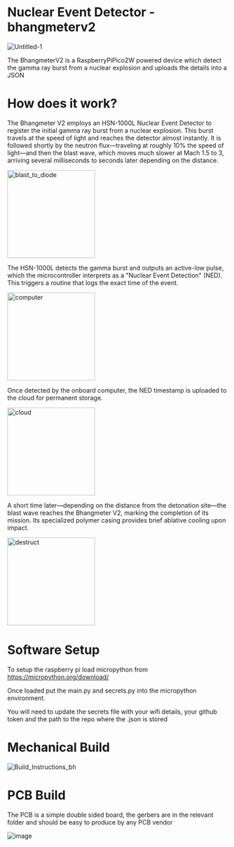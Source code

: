 # Nuclear Event Detector - bhangmeterv2

![Untitled-1](https://github.com/user-attachments/assets/c01477d0-82af-4875-ba32-bf114a4e8395)

The BhangmeterV2 is a RaspberryPiPico2W powered device which detect the gamma ray burst from a nuclear explosion and uploads the details into a JSON

# How does it work?

The Bhangmeter V2 employs an HSN-1000L Nuclear Event Detector to register the initial gamma ray burst from a nuclear explosion. This burst travels at the speed of light and reaches the detector almost instantly. It is followed shortly by the neutron flux—traveling at roughly 10% the speed of light—and then the blast wave, which moves much slower at Mach 1.5 to 3, arriving several milliseconds to seconds later depending on the distance.

<img src="https://github.com/user-attachments/assets/2bece322-5ea8-42a5-8049-cbf15bcab559" alt="blast_to_diode" height="200px">

The HSN-1000L detects the gamma burst and outputs an active-low pulse, which the microcontroller interprets as a "Nuclear Event Detection" (NED). This triggers a routine that logs the exact time of the event.

<img src="https://github.com/user-attachments/assets/aab75a1a-f552-4dfd-8801-7d6a44f75b4a" alt="computer" height="200px">

Once detected by the onboard computer, the NED timestamp is uploaded to the cloud for permanent storage.

<img src="https://github.com/user-attachments/assets/db108309-35af-473e-91ee-56fc62db3a8e" alt="cloud" height="200px">

A short time later—depending on the distance from the detonation site—the blast wave reaches the Bhangmeter V2, marking the completion of its mission. Its specialized polymer casing provides brief ablative cooling upon impact.

<img src="https://github.com/user-attachments/assets/f742e814-d996-41aa-b983-b5ae7cac90e1" alt="destruct" height="200px">

# Software Setup

To setup the raspberry pi load micropython from https://micropython.org/download/

Once loaded put the main.py and secrets.py into the micropython environment.

You will need to update the secrets file with your wifi details, your github token and the path to the repo where the .json is stored

# Mechanical Build

<img src="https://github.com/user-attachments/assets/79fe3f5b-c295-4410-a7aa-454044795b2e" alt="Build_Instructions_bh">

# PCB Build

The PCB is a simple double sided board, the gerbers are in the relevant folder and should be easy to produce by any PCB vendor

![image](https://github.com/user-attachments/assets/6a45c632-b0fe-4354-8b7f-7c28b8e98fa8)
